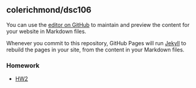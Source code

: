 ## colerichmond/dsc106

You can use the [editor on GitHub](https://github.com/colerichmond/dsc106/edit/master/README.md) to maintain and preview the content for your website in Markdown files.

Whenever you commit to this repository, GitHub Pages will run [Jekyll](https://jekyllrb.com/) to rebuild the pages in your site, from the content in your Markdown files.

### Homework

- [HW2](./homework/hw2/hw2.md)
